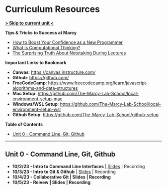 # Curriculum Resources

**[> Skip to current unit <](#unit-0---command-line-git-github)**

**Tips & Tricks to Success at Marcy**

- [How to Boost Your Confidence as a New Programmer](https://marcylabschool.notion.site/marcylabschool/How-to-Boost-Your-Confidence-as-a-New-Programmer-3e08b5dc231444adb5770228696041ac)
- [What is Computational Thinking?](https://youtu.be/qbnTZCj0ugI)
- [The Surprising Truth About Notetaking During Lectures](https://www.youtube.com/watch?v=cRQqH18wJgw&ab_channel=BenjaminKeep%2CPhD%2CJD)

**Important Links to Bookmark**

- **Canvas**: https://canvas.instructure.com/
- **Github**: https://github.com/
- **FreeCodeCamp**: https://www.freecodecamp.org/learn/javascript-algorithms-and-data-structures
- **Mac Setup**: https://github.com/The-Marcy-Lab-School/local-environment-setup-mac
- **Windows/WSL Setup**: https://github.com/The-Marcy-Lab-School/local-environment-setup-wsl
- **Github Setup**: https://github.com/The-Marcy-Lab-School/github-setup

**Table of Contents**

- [Unit 0 - Command Line, Git, Github](#unit-0---command-line-git-github)

---

## Unit 0 - Command Line, Git, Github

- **10/2/23 - Intro to Command Line Interfaces** | [Slides](https://shorturl.at/dsxYZ) | Recording
- **10/3/23 - Intro to Git & Github** | [Slides](https://docs.google.com/presentation/d/1ZJZB_i15KlU1h6fO_3Up50PFv_c6juj5oRCCIhChK2o/edit?usp=sharing) | Recording
- **10/4/23 - Collaborative Git | Slides | Recording**
- **10/5/23 - Reivew | Slides | Recording**
